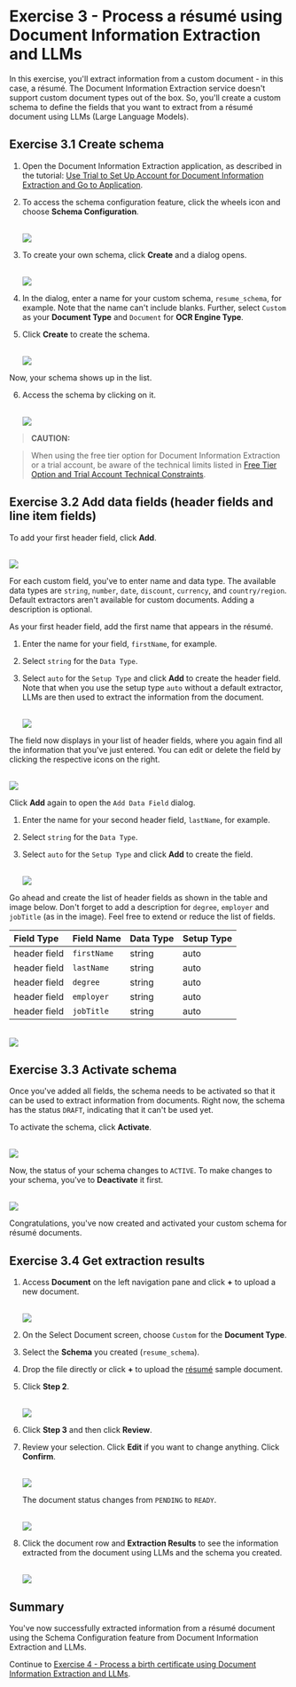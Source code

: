 # Exercise 3 - Process a résumé using Document Information Extraction and LLMs

In this exercise, you'll extract information from a custom document - in this case, a résumé. The Document Information Extraction service doesn't support custom document types out of the box. So, you'll create a custom schema to define the fields that you want to extract from a résumé document using LLMs (Large Language Models).

## Exercise 3.1 Create schema

1. Open the Document Information Extraction application, as described in the tutorial: [Use Trial to Set Up Account for Document Information Extraction and Go to Application](https://developers.sap.com/tutorials/cp-aibus-dox-booster-app.html). 

2. To access the schema configuration feature, click the wheels icon and choose **Schema Configuration**.

    <br>![](/exercises/ex3/images/access-schema-configuration.png)

3. To create your own schema, click **Create** and a dialog opens.

    <br>![](/exercises/ex3/images/create-schema.png)

4. In the dialog, enter a name for your custom schema, `resume_schema`, for example. Note that the name can't include blanks. Further, select `Custom` as your **Document Type** and `Document` for **OCR Engine Type**.

5. Click **Create** to create the schema.

    <br>![](/exercises/ex3/images/create-schema-dialog.png)

Now, your schema shows up in the list. 

6. Access the schema by clicking on it.

    <br>![](/exercises/ex3/images/access-schema.png)

>**CAUTION:**

>When using the free tier option for Document Information Extraction or a trial account, be aware of the technical limits listed in [Free Tier Option and Trial Account Technical Constraints](https://help.sap.com/docs/document-information-extraction/document-information-extraction/free-tier-option-and-trial-account-technical-constraints).



## Exercise 3.2 Add data fields (header fields and line item fields)

To add your first header field, click **Add**.

<br>![](/exercises/ex3/images/add-field.png)

For each custom field, you've to enter name and data type. The available data types are `string`, `number`, `date`, `discount`, `currency`, and `country/region`. Default extractors aren't available for custom documents. Adding a description is optional.

As your first header field, add the first name that appears in the résumé.

1. Enter the name for your field, `firstName`, for example.

2. Select `string` for the `Data Type`.

3. Select `auto` for the `Setup Type` and click **Add** to create the header field. Note that when you use the setup type `auto` without a default extractor, LLMs are then used to extract the information from the document.

    <br>![](/exercises/ex3/images/add-firstName.png)

The field now displays in your list of header fields, where you again find all the information that you've just entered. You can edit or delete the field by clicking the respective icons on the right.

<br>![](/exercises/ex3/images/added-firstName.png)

Click **Add** again to open the `Add Data Field` dialog.

1. Enter the name for your second header field, `lastName`, for example.

2. Select `string` for the `Data Type`.

3. Select `auto` for the `Setup Type` and click **Add** to create the field.

    <br>![](/exercises/ex3/images/add-lastName.png)

Go ahead and create the list of header fields as shown in the table and image below. Don't forget to add a description for `degree`, `employer` and `jobTitle` (as in the image). Feel free to extend or reduce the list of fields.

|  Field Type		    |  Field Name           | Data Type     | Setup Type   
|  :------------------- |  :-------------------	| :----------   | :----------    
|  header field         |  `firstName`          | string        | auto       
|  header field         |  `lastName`           | string        | auto
|  header field         |  `degree`             | string        | auto           
|  header field         |  `employer`           | string        | auto       
|  header field         |  `jobTitle`           | string        | auto       
             

<br>![](/exercises/ex3/images/all-fields.png)



## Exercise 3.3 Activate schema

Once you've added all fields, the schema needs to be activated so that it can be used to extract information from documents. Right now, the schema has the status `DRAFT`, indicating that it can't be used yet.

To activate the schema, click **Activate**.

<br>![](/exercises/ex3/images/activate.png)

Now, the status of your schema changes to `ACTIVE`. To make changes to your schema, you've to **Deactivate** it first.

<br>![](/exercises/ex3/images/active.png)

Congratulations, you've now created and activated your custom schema for résumé documents.



## Exercise 3.4 Get extraction results

1.  Access **Document** on the left navigation pane and click **+** to upload a new document.

    <br>![](/exercises/ex3/images/add-document.png)

2. On the Select Document screen, choose `Custom` for the **Document Type**.

3. Select the **Schema** you created (`resume_schema`).

4. Drop the file directly or click **+** to upload the [résumé](https://github.com/SAP-samples/teched2023-AI284v/blob/main/exercises/ex3/files/resume.pdf) sample document.

5. Click **Step 2**.

    <br>![](/exercises/ex3/images/upload.png)

6. Click **Step 3** and then click **Review**.

7. Review your selection. Click **Edit** if you want to change anything. Click **Confirm**.

    <br>![](/exercises/ex3/images/review.png)

    The document status changes from `PENDING` to `READY`.

    <br>![](/exercises/ex3/images/ready.png)

8. Click the document row and **Extraction Results** to see the information extracted from the document using LLMs and the schema you created.

    <br>![](/exercises/ex3/images/results.png)



## Summary

You've now successfully extracted information from a résumé document using the Schema Configuration feature from Document Information Extraction and LLMs.

Continue to [Exercise 4 - Process a birth certificate using Document Information Extraction and LLMs](../ex4/README.md).
